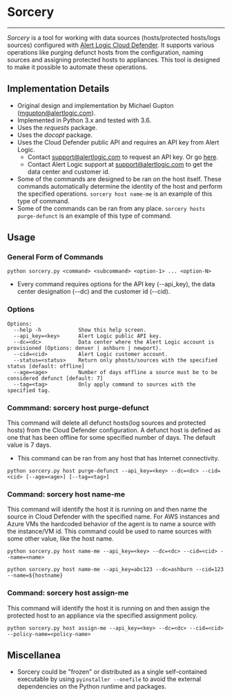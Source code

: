 # Sorcery
---
*Sorcery* is a tool for working with data sources (hosts/protected hosts/logs sources) configured with [Alert Logic Cloud Defender](https://www.alertlogic.com/). It supports various operations like purging defunct hosts from the configuration, naming sources and assigning protected hosts to appliances. This tool is designed to make it possible to automate these operations.

## Implementation Details
- Original design and implementation by Michael Gupton (mgupton@alertlogic.com).
- Implemented in Python 3.x and tested with 3.6.
- Uses the *requests* package.
- Uses the *docopt* package.
- Uses the Cloud Defender public API and requires an API key from Alert Logic.
  - Contact support@alertlogic.com to request an API key. Or go [here](https://www.alertlogic.com/resources/alert-logic-activeintegration-apis/).
  - Contact Alert Logic support at support@alertlogic.com to get the data center and customer id.
- Some of the commands are designed to be ran on the host itself. These commands automatically determine the identity of the host and perform the specified operations. `sorcery host name-me` is an example of this type of command.
- Some of the commands can be ran from any place. `sorcery hosts purge-defunct` is an example of this type of command.

## Usage
### General Form of Commands

```
python sorcery.py <command> <subcommand> <option-1> ... <option-N>
```
- Every command requires options for the API key (--api_key), the data center designation (--dc) and the customer id (--cid).

### Options
```
Options:
  --help -h            Show this help screen.
  --api_key=<key>      Alert Logic public API key.
  --dc=<dc>            Data center where the Alert Logic account is provisioned (Options: denver | ashburn | newport).
  --cid=<cid>          Alert Logic customer account.
  --status=<status>    Return only phosts/sources with the specified status [default: offline]
  --age=<age>          Number of days offline a source must be to be considered defunct [default: 7]
  --tag=<tag>          Only apply command to sources with the specified tag.
```
### Commmand: sorcery host purge-defunct
This command will delete all defunct hosts(log sources and protected hosts) from the Cloud Defender configuration. A defunct host is defined as one that has been offline for some specified number of days. The default value is 7 days.

- This command can be ran from any host that has Internet connectivity.

```
python sorcery.py host purge-defunct --api_key=<key> --dc=<dc> --cid=<cid> [--age=<age>] [--tag=<tag>]
```

### Command: sorcery host name-me
This command will identify the host it is running on and then name the source in Cloud Defender with the specified name. For AWS instances and Azure VMs the hardcoded behavior of the agent is to name a source with the instance/VM id. This command could be used to name sources with some other value, like the host name.
```
python sorcery.py host name-me --api_key=<key> --dc=<dc> --cid=<cid> --name=<name>
```
```
python sorcery.py host name-me --api_key=abc123 --dc=ashburn --cid=123 --name=${hostname}
```
### Command: sorcery host assign-me
This command will identify the host it is running on and then assign the protected host to an appliance via the specified assignment policy.
```
python sorcery.py host assign-me --api_key=<key> --dc=<dc> --cid=<cid> --policy-name=<policy-name>
```

## Miscellanea
- Sorcery could be "frozen" or distributed as a single self-contained executable by using ``pyinstaller --onefile`` to avoid the external dependencies on the Python runtime and packages.
